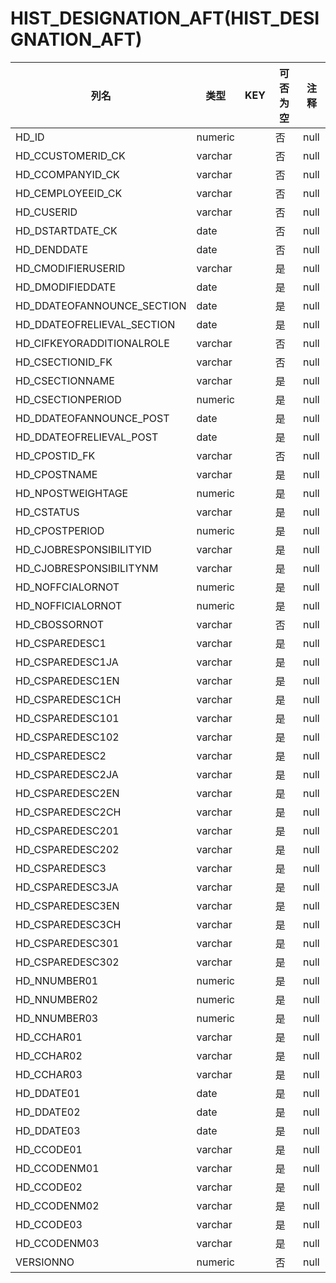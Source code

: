 # HIST_DESIGNATION_AFT(HIST_DESIGNATION_AFT)
| 列名   | 类型   | KEY  | 可否为空 | 注释   |
| ---- | ---- | ---- | ---- | ---- |
|HD_ID|numeric||否|null|
|HD_CCUSTOMERID_CK|varchar||否|null|
|HD_CCOMPANYID_CK|varchar||否|null|
|HD_CEMPLOYEEID_CK|varchar||否|null|
|HD_CUSERID|varchar||否|null|
|HD_DSTARTDATE_CK|date||否|null|
|HD_DENDDATE|date||否|null|
|HD_CMODIFIERUSERID|varchar||是|null|
|HD_DMODIFIEDDATE|date||是|null|
|HD_DDATEOFANNOUNCE_SECTION|date||是|null|
|HD_DDATEOFRELIEVAL_SECTION|date||是|null|
|HD_CIFKEYORADDITIONALROLE|varchar||否|null|
|HD_CSECTIONID_FK|varchar||否|null|
|HD_CSECTIONNAME|varchar||是|null|
|HD_CSECTIONPERIOD|numeric||是|null|
|HD_DDATEOFANNOUNCE_POST|date||是|null|
|HD_DDATEOFRELIEVAL_POST|date||是|null|
|HD_CPOSTID_FK|varchar||否|null|
|HD_CPOSTNAME|varchar||是|null|
|HD_NPOSTWEIGHTAGE|numeric||是|null|
|HD_CSTATUS|varchar||是|null|
|HD_CPOSTPERIOD|numeric||是|null|
|HD_CJOBRESPONSIBILITYID|varchar||是|null|
|HD_CJOBRESPONSIBILITYNM|varchar||是|null|
|HD_NOFFCIALORNOT|numeric||是|null|
|HD_NOFFICIALORNOT|numeric||是|null|
|HD_CBOSSORNOT|varchar||否|null|
|HD_CSPAREDESC1|varchar||是|null|
|HD_CSPAREDESC1JA|varchar||是|null|
|HD_CSPAREDESC1EN|varchar||是|null|
|HD_CSPAREDESC1CH|varchar||是|null|
|HD_CSPAREDESC101|varchar||是|null|
|HD_CSPAREDESC102|varchar||是|null|
|HD_CSPAREDESC2|varchar||是|null|
|HD_CSPAREDESC2JA|varchar||是|null|
|HD_CSPAREDESC2EN|varchar||是|null|
|HD_CSPAREDESC2CH|varchar||是|null|
|HD_CSPAREDESC201|varchar||是|null|
|HD_CSPAREDESC202|varchar||是|null|
|HD_CSPAREDESC3|varchar||是|null|
|HD_CSPAREDESC3JA|varchar||是|null|
|HD_CSPAREDESC3EN|varchar||是|null|
|HD_CSPAREDESC3CH|varchar||是|null|
|HD_CSPAREDESC301|varchar||是|null|
|HD_CSPAREDESC302|varchar||是|null|
|HD_NNUMBER01|numeric||是|null|
|HD_NNUMBER02|numeric||是|null|
|HD_NNUMBER03|numeric||是|null|
|HD_CCHAR01|varchar||是|null|
|HD_CCHAR02|varchar||是|null|
|HD_CCHAR03|varchar||是|null|
|HD_DDATE01|date||是|null|
|HD_DDATE02|date||是|null|
|HD_DDATE03|date||是|null|
|HD_CCODE01|varchar||是|null|
|HD_CCODENM01|varchar||是|null|
|HD_CCODE02|varchar||是|null|
|HD_CCODENM02|varchar||是|null|
|HD_CCODE03|varchar||是|null|
|HD_CCODENM03|varchar||是|null|
|VERSIONNO|numeric||否|null|
